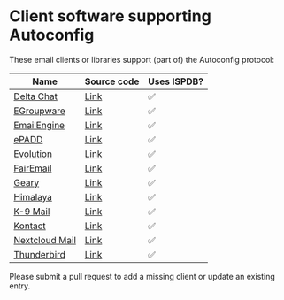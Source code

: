 # Client software supporting Autoconfig

These email clients or libraries support (part of) the Autoconfig protocol:

|Name|Source code|Uses ISPDB?|
|-|-|-|
|[Delta Chat](https://delta.chat/)|[Link](https://github.com/deltachat/deltachat-core-rust/blob/main/src/configure.rs)|:white_check_mark:|
|[EGroupware](https://www.egroupware.org/)|[Link](https://github.com/EGroupware/egroupware/blob/master/admin/inc/class.admin_mail.inc.php)|:white_check_mark:|
|[EmailEngine](https://emailengine.app/)|[Link](https://github.com/postalsys/emailengine/blob/master/lib/autodetect-imap-settings.js)|:white_check_mark:|
|[ePADD](https://www.epaddproject.org/)|[Link](https://github.com/ePADD/epadd/blob/main/src/java/edu/stanford/muse/webapp/Accounts.java)|:white_check_mark:|
|[Evolution](https://wiki.gnome.org/Apps/Evolution)|[Link](https://gitlab.gnome.org/GNOME/evolution/-/blob/master/src/mail/e-mail-autoconfig.c)|:white_check_mark:|
|[FairEmail](https://email.faircode.eu/)|[Link](https://github.com/M66B/FairEmail/blob/master/app/src/main/java/eu/faircode/email/EmailProvider.java)|:white_check_mark:|
|[Geary](https://wiki.gnome.org/Apps/Geary)|[Link](https://gitlab.gnome.org/GNOME/geary/-/blob/main/src/client/accounts/accounts-autoconfig.vala)|:white_check_mark:|
|[Himalaya](https://pimalaya.org/himalaya/cli/latest/)|[Link](https://git.sr.ht/~soywod/pimalaya/tree/master/item/email/src/account/discover/mod.rs)|:white_check_mark:|
|[K-9 Mail](https://k9mail.app/)|[Link](https://github.com/thunderbird/thunderbird-android/tree/main/feature/autodiscovery/autoconfig/src/main/kotlin/app/k9mail/autodiscovery/autoconfig)|:white_check_mark:|
|[Kontact](https://kontact.kde.org/)|[Link](https://invent.kde.org/pim/kmail-account-wizard/-/blob/master/src/ispdbservice.cpp)|:white_check_mark:|
|[Nextcloud Mail](https://apps.nextcloud.com/apps/mail)|[Link](https://github.com/nextcloud/mail/tree/main/lib/Service/AutoConfig)|:white_check_mark:|
|[Thunderbird](https://thunderbird.net/)|[Link](https://searchfox.org/comm-central/source/mail/components/accountcreation/modules)|:white_check_mark:|

Please submit a pull request to add a missing client or update an existing entry.
